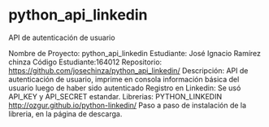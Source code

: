 # python_api_linkedin
API de autenticación de usuario

Nombre de Proyecto: python_api_linkedin
Estudiante: José Ignacio Ramírez chinza
Código Estudiante:164012
Repositorio: https://github.com/josechinza/python_api_linkedin/
Descripción: API de autenticación de usuario, imprime en consola información básica del usuario luego de haber sido autenticado
Registro en Linkedin: Se usó API_KEY y API_SECRET estandar.
Librerias:
            PYTHON_LINKEDIN     http://ozgur.github.io/python-linkedin/
            Paso a paso de instalación de la libreria, en la página de descarga.

